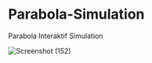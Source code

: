 # Parabola-Simulation
Parabola Interaktif Simulation

![Screenshot (152)](https://user-images.githubusercontent.com/52119780/109093377-d5039880-774a-11eb-8f01-f9aeefeed1d8.png)

